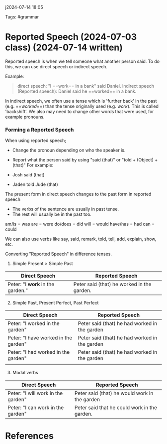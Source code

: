 j2024-07-14 18:05

Tags: #grammar 

# Reported Speech (2024-07-03 class) (2024-07-14 written)
Reported speech is when we tell someone what another person said. To do this, we can use direct speech or indirect speech.

Example:

> direct speech: "I ==work== in a bank" said Daniel.
> Indirect speech (Reported speech): Daniel said he ==worked== in a bank.

In indirect speech, we often use a tense which is 'further back' in the past (e.g. ==_worked_==) than the tense originally used (e.g. _work_). This is called 'backshift'. We also may need to change other words that were used, for example pronouns.

### Forming a Reported Speech
When using reported speech; 
- Change the pronoun depending on who the speaker is.
- Report what the person said by using "said (that)" or "told + (Object) + (that)" For example:

- Josh said (that)
- Jaden told Jude (that)

The present form in direct speech changes to the past form in reported speech
- The verbs of the sentence are usually in past tense.
- The rest will usually be in the past too.

am/is = was
are = were
do/does = did
will = would
have/has = had
can = could

We can also use verbs like say, said, remark, told, tell, add, explain, show, etc.

Converting "Reported Speech" in difference tenses.
1. Simple Present > Simple Past

| Direct Speech                      | Reported Speech                            |
| ---------------------------------- | ------------------------------------------ |
| Peter: "I **work** in the garden." | Peter said (that) he worked in the garden. |
2. Simple Past, Present Perfect, Past Perfect

| Direct Speech                        | Reported Speech                                   |
| ------------------------------------ | ------------------------------------------------- |
| Peter: "I worked in the garden"      | Peter said (that) he had worked in the garden     |
| Peter: "I have worked in the garden" | Peter said (that) he had worked in the garden<br> |
| Peter: "I had worked in the garden"  | Peter said (that) he had worked in the garden<br> |
|                                      |                                                   |
3. Modal verbs

| Direct Speech                      | Reported Speech                               |
| ---------------------------------- | --------------------------------------------- |
| Peter: "I will work in the garden" | Peter said (that) he would work in the garden |
| Peter: "I can work in the garden"  | Peter said that he could work in the garden.  |



# References
